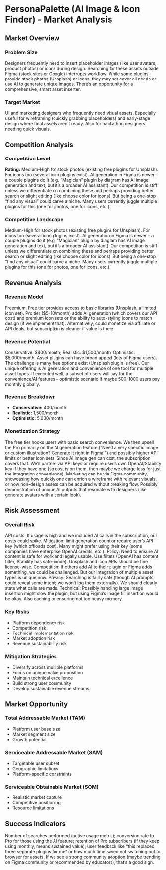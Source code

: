# PersonaPalette (AI Image & Icon Finder) - Market Analysis

## Market Overview

### Problem Size
Designers frequently need to insert placeholder images (like user avatars, product photos) or icons during design. Searching for these assets outside Figma (stock sites or Google) interrupts workflow. While some plugins provide stock photos (Unsplash) or icons, they may not cover all needs or use AI to generate unique images. There’s an opportunity for a comprehensive, smart asset inserter.

### Target Market
UI and marketing designers who frequently need visual assets. Especially useful for wireframing (quickly grabbing placeholders) and early-stage design where final assets aren’t ready. Also for hackathon designers needing quick visuals.

## Competition Analysis

### Competition Level
**Rating:** Medium-High for stock photos (existing free plugins for Unsplash). For icons too (several icon plugins exist). AI generation in Figma is newer – a couple plugins do it (e.g. “Magician” plugin by diagram has AI image generation and text, but it’s a broader AI assistant). Our competition is stiff unless we differentiate on combining these and perhaps providing better search or slight editing (like choose color for icons). But being a one-stop “find any visual” could carve a niche. Many users currently juggle multiple plugins for this (one for photos, one for icons, etc.).

### Competitive Landscape
Medium-High for stock photos (existing free plugins for Unsplash). For icons too (several icon plugins exist). AI generation in Figma is newer – a couple plugins do it (e.g. “Magician” plugin by diagram has AI image generation and text, but it’s a broader AI assistant). Our competition is stiff unless we differentiate on combining these and perhaps providing better search or slight editing (like choose color for icons). But being a one-stop “find any visual” could carve a niche. Many users currently juggle multiple plugins for this (one for photos, one for icons, etc.).

## Revenue Analysis

### Revenue Model
Freemium. Free tier provides access to basic libraries (Unsplash, a limited icon set). Pro tier ($5-10/month) adds AI generation (which covers our API cost) and premium icon sets or the ability to auto-styling icons to match design (if we implement that). Alternatively, could monetize via affiliate or API deals, but subscription is cleaner if value is there.

### Revenue Potential
Conservative: $400/month; Realistic: $1,500/month; Optimistic: $5,000/month. Asset plugins can have broad appeal (lots of Figma users). The challenge is many free options exist (Unsplash plugin is free). Our unique offering is AI generation and convenience of one tool for multiple asset types. If executed well, a subset of users will pay for the convenience/AI features – optimistic scenario if maybe 500-1000 users pay monthly globally.

### Revenue Breakdown
- **Conservative:** 400/month
- **Realistic:** 1,500/month
- **Optimistic:** 5,000/month

### Monetization Strategy
The free tier hooks users with basic search convenience. We then upsell the Pro primarily on the AI generation feature (“Need a very specific image or custom illustration? Generate it right in Figma!”) and possibly higher API limits or better icon sets. Since AI image gen can cost, the subscription covers that. We’ll partner via API keys or require user’s own OpenAI/Stability key if they have one (so cost is on them, then maybe we charge less for just the integration convenience). Marketing can be via Figma community, showcasing how quickly one can enrich a wireframe with relevant visuals, or how non-design assets can be acquired without breaking flow. Possibly demonstration of unique AI outputs that resonate with designers (like generate avatars with a certain look).

## Risk Assessment

### Overall Risk
API costs: If usage is high and we included AI calls in the subscription, our costs could spike. Mitigation: limit generation count or require user’s API key (which offloads cost). Many might prefer using their key (some companies have enterprise OpenAI credits, etc.). Policy: Need to ensure AI content is safe for work and legally usable. Use filters (OpenAI has content filter, Stability has safe-mode). Unsplash and icon APIs should be fine license-wise. Competition: If others add AI to their plugin or Figma adds something, we could be challenged. But our integration of multiple asset types is unique now. Privacy: Searching is fairly safe (though AI prompts could reveal some intent; we won’t log them externally). We should clearly state what calls are made. Technical: Possibly handling large image insertion might slow the plugin, but using Figma’s image fill insertion would be okay. Also caching or ensuring not too heavy memory.

### Key Risks
- Platform dependency risk
- Competition risk
- Technical implementation risk
- Market adoption risk
- Revenue sustainability risk

### Mitigation Strategies
- Diversify across multiple platforms
- Focus on unique value proposition
- Maintain technical excellence
- Build strong user community
- Develop sustainable revenue streams

## Market Opportunity

### Total Addressable Market (TAM)
- Platform user base size
- Market segment size
- Growth potential

### Serviceable Addressable Market (SAM)
- Targetable user subset
- Geographic limitations
- Platform-specific constraints

### Serviceable Obtainable Market (SOM)
- Realistic market capture
- Competitive positioning
- Resource limitations

## Success Indicators
Number of searches performed (active usage metric); conversion rate to Pro for those using the AI feature; retention of Pro subscribers (if they keep using monthly, means sustained value); user feedback like “this replaced three separate plugins for me” or how much time saved not switching out to browser for assets. If we see a strong community adoption (maybe trending on Figma community or recommended by educators), that’s a good sign.
